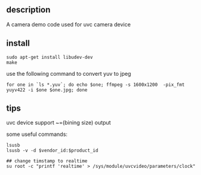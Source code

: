 ## description

A camera demo code used for uvc camera device

## install

```
sudo apt-get install libudev-dev
make 
```

use the following command to convert yuv to jpeg

```
for one in `ls *.yuv`; do echo $one; ffmpeg -s 1600x1200  -pix_fmt yuyv422 -i $one $one.jpg; done
```

## tips

uvc device support ~=(bining size) output

some useful commands:

```
lsusb
lsusb -v -d $vendor_id:$product_id

## change timstamp to realtime
su root -c "printf 'realtime' > /sys/module/uvcvideo/parameters/clock"
```
